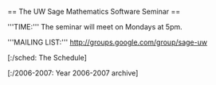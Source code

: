 == The UW Sage Mathematics Software Seminar ==

'''TIME:''' The seminar will meet on Mondays at 5pm.   

'''MAILING LIST:''' http://groups.google.com/group/sage-uw
  
[:/sched: The Schedule]


[:/2006-2007: Year 2006-2007 archive]

